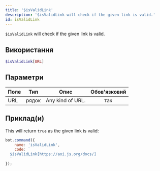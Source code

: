 ```yaml
---
title: '$isValidLink'
description: '$isValidLink will check if the given link is valid.'
id: isValidLink
---
```


`$isValidLink` will check if the given link is valid.

## Використання

```php
$isValidLink[URL]
```

## Параметри

| Поле | Тип   | Опис             | Обов'язковий |
| ---- | ----- | ---------------- |:------------:|
| URL  | рядок | Any kind of URL. |     так      |

## Приклад(и)

This will return `true` as the given link is valid:

```javascript
bot.command({
    name: 'isValidLink',
    code: `
  $isValidLink[https://aoi.js.org/docs/]
  `
});
```
